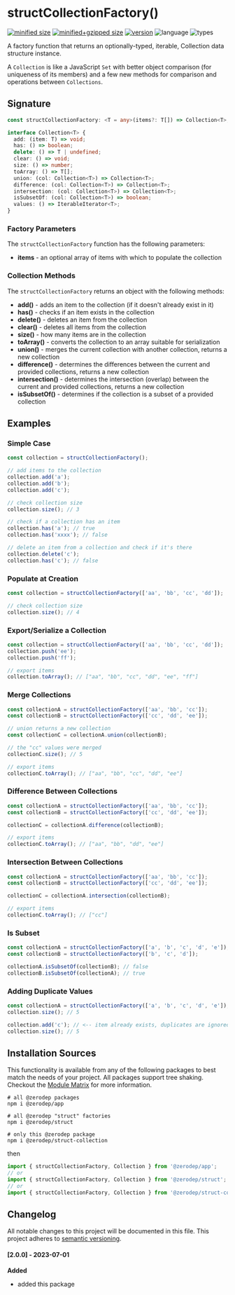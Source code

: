 # structCollectionFactory()

[![minified size](https://img.shields.io/bundlephobia/min/@zerodep/struct-collection?style=flat-square&color=blue)](https://bundlephobia.com/package/@zerodep/struct-collection)
[![minified+gzipped size](https://img.shields.io/bundlephobia/minzip/@zerodep/struct-collection?style=flat-square&color=blue)](https://bundlephobia.com/package/@zerodep/struct-collection)
[![version](https://img.shields.io/npm/v/@zerodep/struct-collection?style=flat-square&color=blue)](https://www.npmjs.com/package/@zerodep/struct-collection)
![language](https://img.shields.io/badge/typescript-100%25-blue?style=flat-square)
![types](https://img.shields.io/badge/types-included-blue?style=flat-square)

A factory function that returns an optionally-typed, iterable, Collection data structure instance.

A `Collection` is like a JavaScript `Set` with better object comparison (for uniqueness of its members) and a few new methods for comparison and operations between `Collections`.

## Signature

```typescript
const structCollectionFactory: <T = any>(items?: T[]) => Collection<T>;

interface Collection<T> {
  add: (item: T) => void;
  has: () => boolean;
  delete: () => T | undefined;
  clear: () => void;
  size: () => number;
  toArray: () => T[];
  union: (col: Collection<T>) => Collection<T>;
  difference: (col: Collection<T>) => Collection<T>;
  intersection: (col: Collection<T>) => Collection<T>;
  isSubsetOf: (col: Collection<T>) => boolean;
  values: () => IterableIterator<T>;
}
```

### Factory Parameters

The `structCollectionFactory` function has the following parameters:

- **items** - an optional array of items with which to populate the collection

### Collection Methods

The `structCollectionFactory` returns an object with the following methods:

- **add()** - adds an item to the collection (if it doesn't already exist in it)
- **has()** - checks if an item exists in the collection
- **delete()** - deletes an item from the collection
- **clear()** - deletes all items from the collection
- **size()** - how many items are in the collection
- **toArray()** - converts the collection to an array suitable for serialization
- **union()** - merges the current collection with another collection, returns a new collection
- **difference()** - determines the differences between the current and provided collections, returns a new collection
- **intersection()** - determines the intersection (overlap) between the current and provided collections, returns a new collection
- **isSubsetOf()** - determines if the collection is a subset of a provided collection

## Examples

### Simple Case

```javascript
const collection = structCollectionFactory();

// add items to the collection
collection.add('a');
collection.add('b');
collection.add('c');

// check collection size
collection.size(); // 3

// check if a collection has an item
collection.has('a'); // true
collection.has('xxxx'); // false

// delete an item from a collection and check if it's there
collection.delete('c');
collection.has('c'); // false
```

### Populate at Creation

```javascript
const collection = structCollectionFactory(['aa', 'bb', 'cc', 'dd']);

// check collection size
collection.size(); // 4
```

### Export/Serialize a Collection

```javascript
const collection = structCollectionFactory(['aa', 'bb', 'cc', 'dd']);
collection.push('ee');
collection.push('ff');

// export items
collection.toArray(); // ["aa", "bb", "cc", "dd", "ee", "ff"]
```

### Merge Collections

```javascript
const collectionA = structCollectionFactory(['aa', 'bb', 'cc']);
const collectionB = structCollectionFactory(['cc', 'dd', 'ee']);

// union returns a new collection
const collectionC = collectionA.union(collectionB);

// the "cc" values were merged
collectionC.size(); // 5

// export items
collectionC.toArray(); // ["aa", "bb", "cc", "dd", "ee"]
```

### Difference Between Collections

```javascript
const collectionA = structCollectionFactory(['aa', 'bb', 'cc']);
const collectionB = structCollectionFactory(['cc', 'dd', 'ee']);

collectionC = collectionA.difference(collectionB);

// export items
collectionC.toArray(); // ["aa", "bb", "dd", "ee"]
```

### Intersection Between Collections

```javascript
const collectionA = structCollectionFactory(['aa', 'bb', 'cc']);
const collectionB = structCollectionFactory(['cc', 'dd', 'ee']);

collectionC = collectionA.intersection(collectionB);

// export items
collectionC.toArray(); // ["cc"]
```

### Is Subset

```javascript
const collectionA = structCollectionFactory(['a', 'b', 'c', 'd', 'e']);
const collectionB = structCollectionFactory(['b', 'c', 'd']);

collectionA.isSubsetOf(collectionB); // false
collectionB.isSubsetOf(collectionA); // true
```

### Adding Duplicate Values

```javascript
const collectionA = structCollectionFactory(['a', 'b', 'c', 'd', 'e']);
collection.size(); // 5

collection.add('c'); // <-- item already exists, duplicates are ignored
collection.size(); // 5
```

## Installation Sources

This functionality is available from any of the following packages to best match the needs of your project. All packages support tree shaking. Checkout the [Module Matrix](/) for more information.

```shell
# all @zerodep packages
npm i @zerodep/app

# all @zerodep "struct" factories
npm i @zerodep/struct

# only this @zerodep package
npm i @zerodep/struct-collection
```

then

```javascript
import { structCollectionFactory, Collection } from '@zerodep/app';
// or
import { structCollectionFactory, Collection } from '@zerodep/struct';
// or
import { structCollectionFactory, Collection } from '@zerodep/struct-collection';
```

## Changelog

All notable changes to this project will be documented in this file. This project adheres to [semantic versioning](https://semver.org/spec/v2.0.0.html).

#### [2.0.0] - 2023-07-01

**Added**

- added this package
